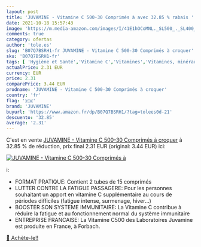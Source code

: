 ```yaml
---
layout: post
title: 'JUVAMINE - Vitamine C 500-30 Comprimés à avec 32.85 % rabais '
date: 2021-10-18 15:57:43
image: 'https://m.media-amazon.com/images/I/41E1hOCoMNL._SL500_._SL400_.jpg'
comments: true
category: ofertas
author: 'tole.es'
slug: 'B07Q7BSRH1-fr JUVAMINE - Vitamine C 500-30 Comprimés à croquer'
sku: 'B07Q7BSRH1-fr'
tags: [ 'Hygiène et Santé','Vitamine C','Vitamines','Vitamines, minéraux et compléments','juvamine', ]
actualPrice: 2.31 EUR
currency: EUR
price: 2.31
comparePrice: 3.44 EUR
prodname: 'JUVAMINE - Vitamine C 500-30 Comprimés à croquer'
country: 'fr'
flag: '🇫🇷'
brand: 'JUVAMINE'
buyurl: 'https://www.amazon.fr/dp/B07Q7BSRH1/?tag=tolees0d-21'
descuento: '32.85'
average: '2.31'
---
```


C'est en vente [JUVAMINE - Vitamine C 500-30 Comprimés à croquer](https://www.amazon.fr/dp/B07Q7BSRH1/?tag=tolees0d-21)  à  32.85 % de réduction, prix final  2.31 EUR (original: 3.44 EUR) ici:

[![JUVAMINE - Vitamine C 500-30 Comprimés à](https://m.media-amazon.com/images/I/41E1hOCoMNL._SL500_._SL400_.jpg)](https://www.amazon.fr/dp/B07Q7BSRH1/?tag=tolees0d-21)

ℹ️:

- FORMAT PRATIQUE: Contient 2 tubes de 15 comprimés
- LUTTER CONTRE LA FATIGUE PASSAGERE: Pour les personnes souhaitant un apport en vitamine C supplémentaire au cours de périodes difficiles (fatigue intense, surmenage, hiver…)
- BOOSTER SON SYSTEME IMMUNITAIRE: La Vitamine C contribue à réduire la fatigue et au fonctionnement normal du système immunitaire
- ENTREPRISE FRANCAISE: La Vitamine C500 des Laboratoires Juvamine est produite en France, à Forbach.

[🛒 Achète-le!!](https://www.amazon.fr/dp/B07Q7BSRH1/?tag=tolees0d-21)
